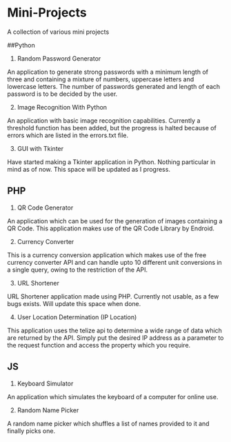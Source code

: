 Mini-Projects
=============
A collection of various mini projects

##Python

1) Random Password Generator

An application to generate strong passwords with a minimum length of three and containing a mixture of numbers, uppercase letters and lowercase letters. 
The number of passwords generated and length of each password is to be decided by the user.  

2) Image Recognition With Python

An application with basic image recognition capabilities. Currently a threshold function has been added, but the progress is halted because of errors which are listed in the errors.txt file.

3) GUI with Tkinter

Have started making a Tkinter application in Python. Nothing particular in mind as of now. This space will be updated as I progress.

## PHP

1) QR Code Generator

An application which can be used for the generation of images containing a QR Code. 
This application makes use of the QR Code Library by Endroid. 

2) Currency Converter

This is a currency conversion application which makes use of the free currency converter API and can handle upto 10 different unit conversions in a single query, owing to the restriction of the API.

3) URL Shortener

URL Shortener application made using PHP. Currently not usable, as a few bugs exists. Will update this space when done.

4) User Location Determination (IP Location)

This application uses the telize api to determine a wide range of data which are returned by the API. Simply put the desired IP address as a parameter to the request function and access the property which you require.

## JS

1) Keyboard Simulator

An application which simulates the keyboard of a computer for online use.

2) Random Name Picker

A random name picker which shuffles a list of names provided to it and finally picks one.
